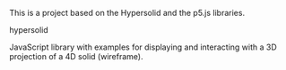 
This is a project based on the Hypersolid and the p5.js libraries.

hypersolid

JavaScript library with examples for displaying and interacting with a 3D projection of a 4D solid (wireframe).
